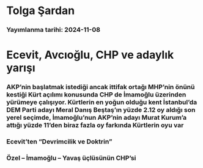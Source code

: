 # Tolga Şardan

### Yayımlanma tarihi: 2024-11-08

# Ecevit, Avcıoğlu, CHP ve adaylık yarışı


### AKP’nin başlatmak istediği ancak ittifak ortağı MHP’nin önünü kestiği Kürt açılımı konusunda CHP de İmamoğlu üzerinden yürümeye çalışıyor. Kürtlerin en yoğun olduğu kent İstanbul’da DEM Parti adayı Meral Danış Beştaş’ın yüzde 2.12 oy aldığı son yerel seçimde, İmamoğlu’nun AKP’nin adayı Murat Kurum’a attığı yüzde 11’den biraz fazla oy farkında Kürtlerin oyu var


### Ecevit’ten “Devrimcilik ve Doktrin”


### Özel – İmamoğlu – Yavaş üçlüsünün CHP’si

